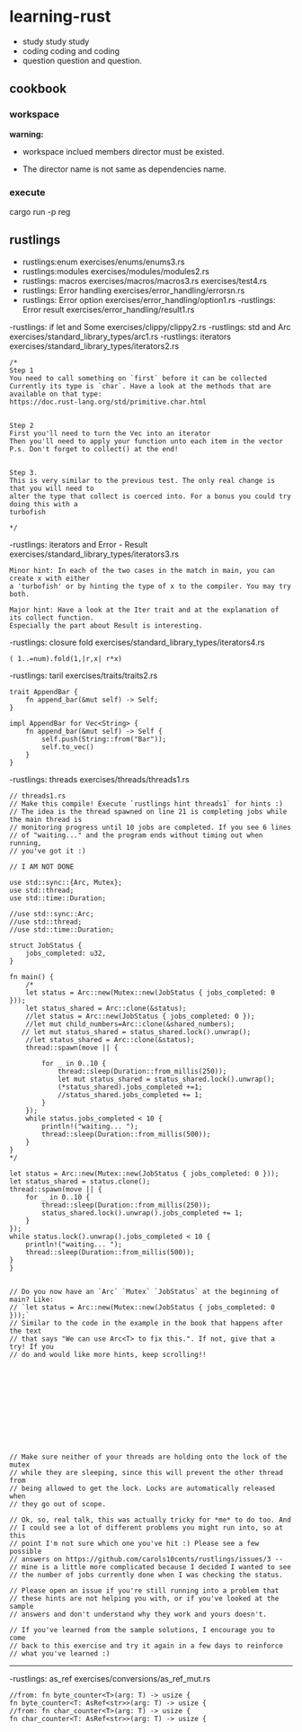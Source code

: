 # learning-rust

- study study study  
- coding coding and coding  
- question question and question.  

## cookbook

### workspace

**warning:**
 
-  workspace inclued members director must be existed.

-  The director name is not same as dependencies name.

### execute

   cargo run -p reg

## rustlings
- rustlings:enum
	exercises/enums/enums3.rs
- rustlings:modules
	exercises/modules/modules2.rs
- rustlings: macros	
	exercises/macros/macros3.rs
	exercises/test4.rs
- rustlings: Error handling
	exercises/error_handling/errorsn.rs
- rustlings: Error option
        exercises/error_handling/option1.rs
-rustlings: Error result
	exercises/error_handling/result1.rs

-rustlings: if let and Some
        exercises/clippy/clippy2.rs
-rustlings: std and Arc
	exercises/standard_library_types/arc1.rs
-rustlings: iterators
	exercises/standard_library_types/iterators2.rs
```
/*
Step 1
You need to call something on `first` before it can be collected
Currently its type is `char`. Have a look at the methods that are available on that type:
https://doc.rust-lang.org/std/primitive.char.html


Step 2
First you'll need to turn the Vec into an iterator
Then you'll need to apply your function unto each item in the vector
P.s. Don't forget to collect() at the end!


Step 3.
This is very similar to the previous test. The only real change is that you will need to
alter the type that collect is coerced into. For a bonus you could try doing this with a
turbofish

*/
```
-rustlings: iterators and Error - Result
	exercises/standard_library_types/iterators3.rs

```
Minor hint: In each of the two cases in the match in main, you can create x with either
a 'turbofish' or by hinting the type of x to the compiler. You may try both.

Major hint: Have a look at the Iter trait and at the explanation of its collect function.
Especially the part about Result is interesting.
```

-rustlings: closure fold 
	exercises/standard_library_types/iterators4.rs
```
( 1..=num).fold(1,|r,x| r*x)
```

-rustlings: taril
	exercises/traits/traits2.rs

```
trait AppendBar {
    fn append_bar(&mut self) -> Self;
}

impl AppendBar for Vec<String> {
    fn append_bar(&mut self) -> Self {
        self.push(String::from("Bar"));
        self.to_vec()
    }
}

```

-rustlings: threads 
	exercises/threads/threads1.rs
```
// threads1.rs
// Make this compile! Execute `rustlings hint threads1` for hints :)
// The idea is the thread spawned on line 21 is completing jobs while the main thread is
// monitoring progress until 10 jobs are completed. If you see 6 lines
// of "waiting..." and the program ends without timing out when running,
// you've got it :)

// I AM NOT DONE

use std::sync::{Arc, Mutex};
use std::thread;
use std::time::Duration;

//use std::sync::Arc;
//use std::thread;
//use std::time::Duration;

struct JobStatus {
    jobs_completed: u32,
}

fn main() {
    /*
    let status = Arc::new(Mutex::new(JobStatus { jobs_completed: 0 }));
    let status_shared = Arc::clone(&status);
    //let status = Arc::new(JobStatus { jobs_completed: 0 });
    //let mut child_numbers=Arc::clone(&shared_numbers);
   // let mut status_shared = status_shared.lock().unwrap();
    //let status_shared = Arc::clone(&status);
    thread::spawn(move || {
        
        for _ in 0..10 {
            thread::sleep(Duration::from_millis(250));
            let mut status_shared = status_shared.lock().unwrap();
            (*status_shared).jobs_completed +=1;
            //status_shared.jobs_completed += 1;
        }
    });
    while status.jobs_completed < 10 {
        println!("waiting... ");
        thread::sleep(Duration::from_millis(500));
    }
}
*/

let status = Arc::new(Mutex::new(JobStatus { jobs_completed: 0 }));
let status_shared = status.clone();
thread::spawn(move || {
    for _ in 0..10 {
        thread::sleep(Duration::from_millis(250));
        status_shared.lock().unwrap().jobs_completed += 1;
    }
});
while status.lock().unwrap().jobs_completed < 10 {
    println!("waiting... ");
    thread::sleep(Duration::from_millis(500));
}
}


// Do you now have an `Arc` `Mutex` `JobStatus` at the beginning of main? Like:
// `let status = Arc::new(Mutex::new(JobStatus { jobs_completed: 0 }));`
// Similar to the code in the example in the book that happens after the text
// that says "We can use Arc<T> to fix this.". If not, give that a try! If you
// do and would like more hints, keep scrolling!!












// Make sure neither of your threads are holding onto the lock of the mutex
// while they are sleeping, since this will prevent the other thread from
// being allowed to get the lock. Locks are automatically released when
// they go out of scope.

// Ok, so, real talk, this was actually tricky for *me* to do too. And
// I could see a lot of different problems you might run into, so at this
// point I'm not sure which one you've hit :) Please see a few possible
// answers on https://github.com/carols10cents/rustlings/issues/3 --
// mine is a little more complicated because I decided I wanted to see
// the number of jobs currently done when I was checking the status.

// Please open an issue if you're still running into a problem that
// these hints are not helping you with, or if you've looked at the sample
// answers and don't understand why they work and yours doesn't.

// If you've learned from the sample solutions, I encourage you to come
// back to this exercise and try it again in a few days to reinforce
// what you've learned :)
```

---

-rustlings:  as_ref
	exercises/conversions/as_ref_mut.rs

```
//from: fn byte_counter<T>(arg: T) -> usize {
fn byte_counter<T: AsRef<str>>(arg: T) -> usize {
//from: fn char_counter<T>(arg: T) -> usize {	
fn char_counter<T: AsRef<str>>(arg: T) -> usize {
```	